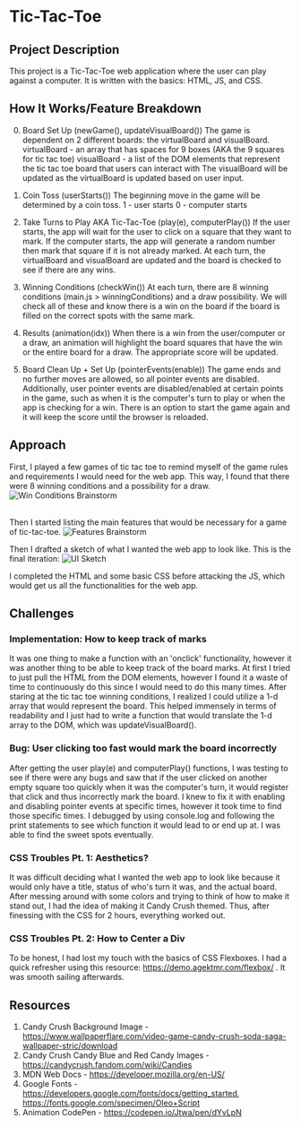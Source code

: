 # Tic-Tac-Toe 

## Project Description

This project is a Tic-Tac-Toe web application where the user can play against a computer. It is written with the basics: HTML, JS, and CSS. 

## How It Works/Feature Breakdown

0. Board Set Up (newGame(), updateVisualBoard())
    The game is dependent on 2 different boards: the virtualBoard and visualBoard.
    virtualBoard - an array that has spaces for 9 boxes (AKA the 9 squares for tic tac toe)
    visualBoard - a list of the DOM elements that represent the tic tac toe board that users can interact with
    The visualBoard will be updated as the virtualBoard is updated based on user input.

1. Coin Toss (userStarts())
    The beginning move in the game will be determined by a coin toss.
    1 - user starts
    0 - computer starts

2. Take Turns to Play AKA Tic-Tac-Toe (play(e), computerPlay())
    If the user starts, the app will wait for the user to click on a square that they want to mark. If the computer starts, the app will generate a random number then mark that square if it is not already marked. At each turn, the virtualBoard and visualBoard are updated and the board is checked to see if there are any wins.

3. Winning Conditions (checkWin())
    At each turn, there are 8 winning conditions (main.js > winningConditions) and a draw possibility. We will check all of these and know there is a win on the board if the board is filled on the correct spots with the same mark.

4. Results (animation(idx))
    When there is a win from the user/computer or a draw, an animation will highlight the board squares that have the win or the entire board for a draw. The appropriate score will be updated.

5. Board Clean Up + Set Up (pointerEvents(enable))
    The game ends and no further moves are allowed, so all pointer events are disabled. Additionally, user pointer events are disabled/enabled at certain points in the game, such as when it is the computer's turn to play or when the app is checking for a win.
    There is an option to start the game again and it will keep the score until the browser is reloaded.

## Approach

First, I played a few games of tic tac toe to remind myself of the game rules and requirements I would need for the web app. This way, I found that there were 8 winning conditions and a possibility for a draw.
![Win Conditions Brainstorm](winConditionsBrainstorm.jpeg)  
<br>

Then I started listing the main features that would be necessary for a game of tic-tac-toe.
![Features Brainstorm](featuresBrainstorm.jpeg)
<br>

Then I drafted a sketch of what I wanted the web app to look like. This is the final iteration:
![UI Sketch](UISketch.jpeg)
<br>

I completed the HTML and some basic CSS before attacking the JS, which would get us all the functionalities for the web app. 

## Challenges

### Implementation: How to keep track of marks
It was one thing to make a function with an 'onclick' functionality, however it was another thing to be able to keep track of the board marks. At first I tried to just pull the HTML from the DOM elements, however I found it a waste of time to continuously do this since I would need to do this many times. After staring at the tic tac toe winning conditions, I realized I could utilize a 1-d array that would represent the board. This helped immensely in terms of readability and I just had to write a function that would translate the 1-d array to the DOM, which was updateVisualBoard().

### Bug: User clicking too fast would mark the board incorrectly
After getting the user play(e) and computerPlay() functions, I was testing to see if there were any bugs and saw that if the user clicked on another empty square too quickly when it was the computer's turn, it would register that click and thus incorrectly mark the board. I knew to fix it with enabling and disabling pointer events at specific times, however it took time to find those specific times. I debugged by using console.log and following the print statements to see which function it would lead to or end up at. I was able to find the sweet spots eventually.

### CSS Troubles Pt. 1: Aesthetics?
It was difficult deciding what I wanted the web app to look like because it would only have a title, status of who's turn it was, and the actual board. After messing around with some colors and trying to think of how to make it stand out, I had the idea of making it Candy Crush themed. Thus, after finessing with the CSS for 2 hours, everything worked out.

### CSS Troubles Pt. 2: How to Center a Div
To be honest, I had lost my touch with the basics of CSS Flexboxes. I had a quick refresher using this resource: https://demo.agektmr.com/flexbox/ . It was smooth sailing afterwards.

## Resources
1. Candy Crush Background Image - https://www.wallpaperflare.com/video-game-candy-crush-soda-saga-wallpaper-stric/download
2. Candy Crush Candy Blue and Red Candy Images - https://candycrush.fandom.com/wiki/Candies 
3. MDN Web Docs - https://developer.mozilla.org/en-US/
4. Google Fonts - https://developers.google.com/fonts/docs/getting_started, https://fonts.google.com/specimen/Oleo+Script
5. Animation CodePen - https://codepen.io/Jtwa/pen/dYvLpN